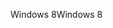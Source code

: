 <span data-ttu-id="c25f3-101">Windows 8</span><span class="sxs-lookup"><span data-stu-id="c25f3-101">Windows 8</span></span>